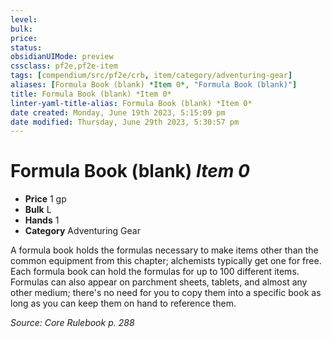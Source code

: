 ```yaml
---
level:
bulk:
price:
status:
obsidianUIMode: preview
cssclass: pf2e,pf2e-item
tags: [compendium/src/pf2e/crb, item/category/adventuring-gear]
aliases: [Formula Book (blank) *Item 0*, "Formula Book (blank)"]
title: Formula Book (blank) *Item 0*
linter-yaml-title-alias: Formula Book (blank) *Item 0*
date created: Monday, June 19th 2023, 5:15:09 pm
date modified: Thursday, June 29th 2023, 5:30:57 pm
---
```


# Formula Book (blank) *Item 0*

- **Price** 1 gp
- **Bulk** L
- **Hands** 1
- **Category** Adventuring Gear

A formula book holds the formulas necessary to make items other than the common equipment from this chapter; alchemists typically get one for free. Each formula book can hold the formulas for up to 100 different items. Formulas can also appear on parchment sheets, tablets, and almost any other medium; there's no need for you to copy them into a specific book as long as you can keep them on hand to reference them.

*Source: Core Rulebook p. 288*

